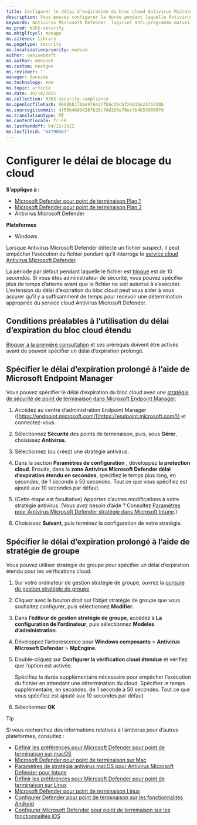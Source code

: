 ```yaml
---
title: Configurer le délai d’expiration du bloc cloud Antivirus Microsoft Defender
description: Vous pouvez configurer la durée pendant laquelle Antivirus Microsoft Defender bloquera l’exécution d’un fichier en attendant une détermination du cloud.
keywords: Antivirus Microsoft Defender, logiciel anti-programme malveillant, sécurité, defender, cloud, délai d’expiration, bloc, période, secondes
ms.prod: m365-security
ms.mktglfcycl: manage
ms.sitesec: library
ms.pagetype: security
ms.localizationpriority: medium
author: denisebmsft
ms.author: deniseb
ms.custom: nextgen
ms.reviewer: ''
manager: dansimp
ms.technology: mde
ms.topic: article
ms.date: 10/18/2021
ms.collection: M365-security-compliance
ms.openlocfilehash: 9669bb17b8e970427fb9c35c5f24d35e247b720b
ms.sourcegitcommit: 4f56b4b034267b28c7dd165e78ecfb4b5390087d
ms.translationtype: MT
ms.contentlocale: fr-FR
ms.lasthandoff: 04/12/2022
ms.locfileid: "64790567"
---
```

# <a name="configure-the-cloud-block-timeout-period"></a>Configurer le délai de blocage du cloud

**S’applique à :**
- [Microsoft Defender pour point de terminaison Plan 1](https://go.microsoft.com/fwlink/p/?linkid=2154037)
- [Microsoft Defender pour point de terminaison Plan 2](https://go.microsoft.com/fwlink/p/?linkid=2154037)
- Antivirus Microsoft Defender

**Plateformes**
- Windows

Lorsque Antivirus Microsoft Defender détecte un fichier suspect, il peut empêcher l’exécution du fichier pendant qu’il interroge le [service cloud Antivirus Microsoft Defender](cloud-protection-microsoft-defender-antivirus.md).

La période par défaut pendant laquelle le fichier est [bloqué](configure-block-at-first-sight-microsoft-defender-antivirus.md) est de 10 secondes. Si vous êtes administrateur de sécurité, vous pouvez spécifier plus de temps d’attente avant que le fichier ne soit autorisé à s’exécuter. L’extension du délai d’expiration du bloc cloud peut vous aider à vous assurer qu’il y a suffisamment de temps pour recevoir une détermination appropriée du service cloud Antivirus Microsoft Defender.

## <a name="prerequisites-to-use-the-extended-cloud-block-timeout"></a>Conditions préalables à l’utilisation du délai d’expiration du bloc cloud étendu

[Bloquer à la première consultation](configure-block-at-first-sight-microsoft-defender-antivirus.md) et ses prérequis doivent être activés avant de pouvoir spécifier un délai d’expiration prolongé.

## <a name="specify-the-extended-timeout-period-using-microsoft-endpoint-manager"></a>Spécifier le délai d’expiration prolongé à l’aide de Microsoft Endpoint Manager

Vous pouvez spécifier le délai d’expiration du bloc cloud avec une [stratégie de sécurité de point de terminaison dans Microsoft Endpoint Manager](/mem/intune/protect/endpoint-security-policy).

1. Accédez au centre d’administration Endpoint Manager ([https://endpoint.microsoft.com/](https://endpoint.microsoft.com/)) et connectez-vous.

2. Sélectionnez **Sécurité** des points de terminaison, puis, sous **Gérer**, choisissez **Antivirus**.

3. Sélectionnez (ou créez) une stratégie antivirus.

4. Dans la section **Paramètres de configuration** , développez **la protection cloud**. Ensuite, dans la **zone Antivirus Microsoft Defender délai d’expiration étendu en secondes**, spécifiez le temps plus long, en secondes, de 1 seconde à 50 secondes. Tout ce que vous spécifiez est ajouté aux 10 secondes par défaut.

5. (Cette étape est facultative) Apportez d’autres modifications à votre stratégie antivirus. (Vous avez besoin d’aide ? Consultez [Paramètres pour Antivirus Microsoft Defender stratégie dans Microsoft Intune](/mem/intune/protect/antivirus-microsoft-defender-settings-windows).)

6. Choisissez **Suivant**, puis terminez la configuration de votre stratégie.

## <a name="specify-the-extended-timeout-period-using-group-policy"></a>Spécifier le délai d’expiration prolongé à l’aide de stratégie de groupe

Vous pouvez utiliser stratégie de groupe pour spécifier un délai d’expiration étendu pour les vérifications cloud.

1. Sur votre ordinateur de gestion stratégie de groupe, ouvrez la [console de gestion stratégie de groupe](/previous-versions/windows/it-pro/windows-server-2008-R2-and-2008/cc731212(v=ws.11))

2. Cliquez avec le bouton droit sur l’objet stratégie de groupe que vous souhaitez configurer, puis sélectionnez **Modifier**.

3. Dans **l’éditeur de gestion stratégie de groupe**, accédez à **La configuration de l’ordinateur**, puis sélectionnez **Modèles d’administration**.

3. Développez l’arborescence pour **Windows composants** \> **Antivirus Microsoft Defender** \> **MpEngine**.

4. Double-cliquez sur **Configurer la vérification cloud étendue** et vérifiez que l’option est activée. 

   Spécifiez la durée supplémentaire nécessaire pour empêcher l’exécution du fichier en attendant une détermination du cloud. Spécifiez le temps supplémentaire, en secondes, de 1 seconde à 50 secondes. Tout ce que vous spécifiez est ajouté aux 10 secondes par défaut.

5. Sélectionnez **OK**.

> [!TIP]
> Si vous recherchez des informations relatives à l’antivirus pour d’autres plateformes, consultez :
> - [Définir les préférences pour Microsoft Defender pour point de terminaison sur macOS](mac-preferences.md)
> - [Microsoft Defender pour point de terminaison sur Mac](microsoft-defender-endpoint-mac.md)
> - [Paramètres de stratégie antivirus macOS pour Antivirus Microsoft Defender pour Intune](/mem/intune/protect/antivirus-microsoft-defender-settings-macos)
> - [Définir les préférences pour Microsoft Defender pour point de terminaison sur Linux](linux-preferences.md)
> - [Microsoft Defender pour point de terminaison Linux](microsoft-defender-endpoint-linux.md)
> - [Configurer Defender pour point de terminaison sur les fonctionnalités Android](android-configure.md)
> - [Configurer Microsoft Defender pour point de terminaison sur les fonctionnalités iOS](ios-configure-features.md) 
